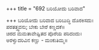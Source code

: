 +++
title = "692 ಬರಿಯೋದು ಬರಿವಾದ"

+++
ಬರಿಯೋದು ಬರಿವಾದ ಬರಿಬುದ್ಧಿ ದೊರಕಿಸದು।  
ಪರತತ್ತ್ವವನು; ಬೇಕು ಬೇರೆ ಕಣ್ಣದಕೆ॥  
ಚಿರದ ಮಮತಾವೇಷ್ಟಿತದ ಪೊರೆಯ ಪರಿದಂದು।  
ಅರಳ್ವುದರಿವಿನ ಕಣ್ಣು - ಮಂಕುತಿಮ್ಮ॥  
